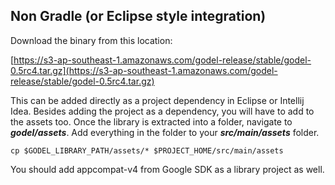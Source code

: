 ## Non Gradle (or Eclipse style integration)

Download the binary from this location:

[https://s3-ap-southeast-1.amazonaws.com/godel-release/stable/godel-0.5rc4.tar.gz](https://s3-ap-southeast-1.amazonaws.com/godel-release/stable/godel-0.5rc4.tar.gz)


This can be added directly as a project dependency in Eclipse or Intellij Idea. Besides adding  the project as a dependency, you will have to add to the assets too. Once the library is extracted into a folder, navigate to ***godel/assets***. Add everything in the folder to your ***src/main/assets*** folder.

```
cp $GODEL_LIBRARY_PATH/assets/* $PROJECT_HOME/src/main/assets
```

You should add appcompat-v4 from Google SDK as a library project as well.
